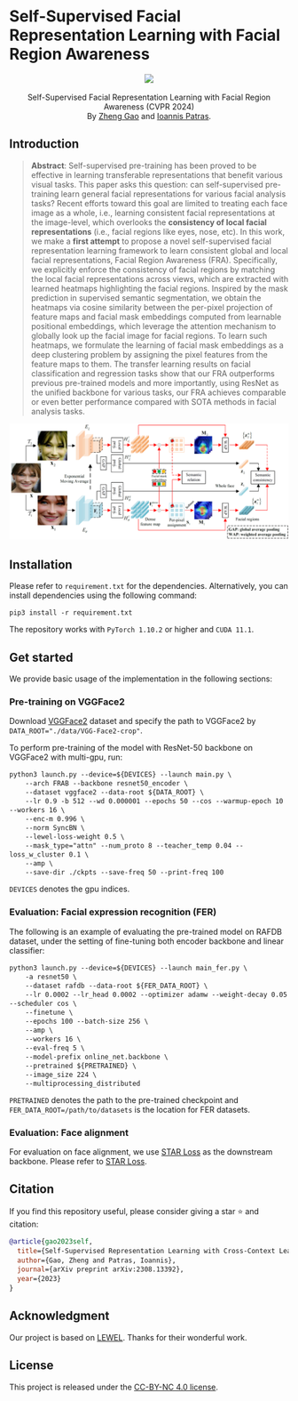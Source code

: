 # Self-Supervised Facial Representation Learning with Facial Region Awareness

<p align="center">
    <a href="https://arxiv.org/abs/2403.02138"><img src="https://img.shields.io/badge/arXiv-2403.02138-b31b1b"></a>
</p>
<p align="center">
	Self-Supervised Facial Representation Learning with Facial Region Awareness (CVPR 2024)<br>
  By
  <a href="">Zheng Gao</a> and 
  <a href="">Ioannis Patras</a>.
</p>

## Introduction

> **Abstract**: Self-supervised pre-training has been proved to be effective in learning transferable representations that benefit various visual tasks. This paper asks this question: can self-supervised pre-training learn general facial representations for various facial analysis tasks? Recent efforts toward this goal are limited to treating each face image as a whole, i.e., learning consistent facial representations at the image-level, which overlooks the **consistency of local facial representations** (i.e., facial regions like eyes, nose, etc). In this work, we make a **first attempt** to propose a novel self-supervised facial representation learning framework to learn consistent global and local facial representations, Facial Region Awareness (FRA). Specifically, we explicitly enforce the consistency of facial regions by matching the local facial representations across views, which are extracted with learned heatmaps highlighting the facial regions. Inspired by the mask prediction in supervised semantic segmentation, we obtain the heatmaps via cosine similarity between the per-pixel projection of feature maps and facial mask embeddings computed from learnable positional embeddings, which leverage the attention mechanism to globally look up the facial image for facial regions. To learn such heatmaps, we formulate the learning of facial mask embeddings as a deep clustering problem by assigning the pixel features from the feature maps to them. The transfer learning results on facial classification and regression tasks show that our FRA outperforms previous pre-trained models and more importantly, using ResNet as the unified backbone for various tasks, our FRA achieves comparable or even better performance compared with SOTA methods in facial analysis tasks.

![framework](docs/face-framework.png)


## Installation
Please refer to `requirement.txt` for the dependencies. Alternatively, you can install dependencies using the following command:
```
pip3 install -r requirement.txt
```
The repository works with `PyTorch 1.10.2` or higher and `CUDA 11.1`.

## Get started

We provide basic usage of the implementation in the following sections:

### Pre-training on VGGFace2

Download [VGGFace2](https://academictorrents.com/details/535113b8395832f09121bc53ac85d7bc8ef6fa5b) dataset and specify the path to VGGFace2 by `DATA_ROOT="./data/VGG-Face2-crop"`.

To perform pre-training of the model with ResNet-50 backbone on VGGFace2 with multi-gpu, run:
```
python3 launch.py --device=${DEVICES} --launch main.py \
    --arch FRAB --backbone resnet50_encoder \
    --dataset vggface2 --data-root ${DATA_ROOT} \
    --lr 0.9 -b 512 --wd 0.000001 --epochs 50 --cos --warmup-epoch 10 --workers 16 \
    --enc-m 0.996 \
    --norm SyncBN \
    --lewel-loss-weight 0.5 \
    --mask_type="attn" --num_proto 8 --teacher_temp 0.04 --loss_w_cluster 0.1 \
    --amp \
    --save-dir ./ckpts --save-freq 50 --print-freq 100
```
`DEVICES` denotes the gpu indices.

### Evaluation: Facial expression recognition (FER)
The following is an example of evaluating the pre-trained model on RAFDB dataset, under the setting of fine-tuning both encoder backbone and linear classifier:
```
python3 launch.py --device=${DEVICES} --launch main_fer.py \
    -a resnet50 \
    --dataset rafdb --data-root ${FER_DATA_ROOT} \
    --lr 0.0002 --lr_head 0.0002 --optimizer adamw --weight-decay 0.05 --scheduler cos \
    --finetune \
    --epochs 100 --batch-size 256 \
    --amp \
    --workers 16 \
    --eval-freq 5 \
    --model-prefix online_net.backbone \
    --pretrained ${PRETRAINED} \
    --image_size 224 \
    --multiprocessing_distributed
```
`PRETRAINED` denotes the path to the pre-trained checkpoint and `FER_DATA_ROOT=/path/to/datasets` is the location for FER datasets.

### Evaluation: Face alignment
For evaluation on face alignment, we use [STAR Loss](https://github.com/ZhenglinZhou/STAR) as the downstream backbone. Please refer to [STAR Loss](https://github.com/ZhenglinZhou/STAR).


## Citation

If you find this repository useful, please consider giving a star :star: and citation:

```bibteX
@article{gao2023self,
  title={Self-Supervised Representation Learning with Cross-Context Learning between Global and Hypercolumn Features},
  author={Gao, Zheng and Patras, Ioannis},
  journal={arXiv preprint arXiv:2308.13392},
  year={2023}
}
```

## Acknowledgment
Our project is based on [LEWEL](https://github.com/LayneH/LEWEL). Thanks for their wonderful work.


## License

This project is released under the [CC-BY-NC 4.0 license](LICENSE).